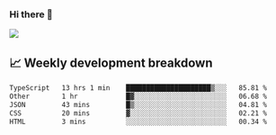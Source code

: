 ### Hi there 👋
<img align="center" src="https://github-readme-stats.vercel.app/api?username=Tumao727&show_icons=true&hide_title=true&theme=dracula" />


## 📈 Weekly development breakdown
<!--START_SECTION:waka-->

```txt
TypeScript   13 hrs 1 min    █████████████████████▒░░░   85.81 %
Other        1 hr            █▓░░░░░░░░░░░░░░░░░░░░░░░   06.68 %
JSON         43 mins         █▒░░░░░░░░░░░░░░░░░░░░░░░   04.81 %
CSS          20 mins         ▓░░░░░░░░░░░░░░░░░░░░░░░░   02.21 %
HTML         3 mins          ░░░░░░░░░░░░░░░░░░░░░░░░░   00.34 %
```

<!--END_SECTION:waka-->